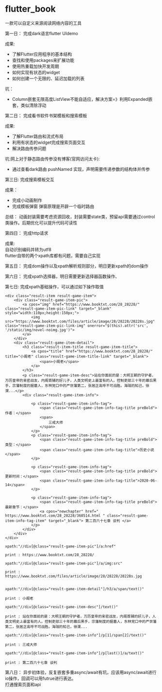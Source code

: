 # flutter_book
一款可以自定义来源阅读网络内容的工具

第一日：
完成dark语言flutter UIdemo

成果:
+ 了解Flutter应用程序的基本结构  
+ 查找和使用packages来扩展功能  
+ 使用热重载加快开发周期  
+ 如何实现有状态的widget  
+ 如何创建一个无限的、延迟加载的列表  

坑：
+ Column嵌套无限高度ListView不能自适应，解决方案=》利用Expanded嵌套，类似清除浮动

第二日：
完成看书软件书架模板和搜索模板

成果:
+ 了解Flutter路由和流式布局
+ 利用有状态的widget完成搜索页面交互
+ 解决路由传参问题

坑:网上对于静态路由传参没有博客(官网访问太卡):
+ 通过查看dark路由 pushNamed 实现，声明需要传递参数的结构体并传参

第三日:
完成搜索模板交互

成果：
+ 完成小动画制作
+ 完成模板弹窗 弹窗原理是开辟一个临时路由

总结：
    动画封装需要考虑资源回收，封装需要state类，预留api需要通过control类操作。后期优化可以提升代码可读性
    
第四日：
完成http请求

成果:  
    自动识别编码并转为utf8  
    flutter自带的两个xpath库都有问题，需要自己实现
    
第五日：
完成dom操作以及xpath解析规则部分，明日更新xpath的dom操作

第六日：
完成xpath选择器，明日需要更新选择器函数操作、

第七日:
完成xpath基础操作，可以通过如下操作取值  
  
```dom:  
<div class="result-item result-game-item">
    <div class="result-game-item-pic">
        <a cpos="img" href="https://www.booktxt.com/28_28228/" class="result-game-item-pic-link" target="_blank" style="width:110px;height:150px;">
            <img src="https://www.booktxt.com/files/article/image/28/28228/28228s.jpg" class="result-game-item-pic-link-img" onerror="$(this).attr('src', '/static/img/novel-noimg.jpg')">
        </a>
    </div>
    <div class="result-game-item-detail">
        <h3 class="result-item-title result-game-item-title">
            <a cpos="title" href="https://www.booktxt.com/28_28228/" title="小阁老" class="result-game-item-title-link" target="_blank">
                <span>小阁老</span>
            </a>
        </h3>
        <p class="result-game-item-desc">站在你面前的是：大明王朝的守护者，万历皇帝的亲密战友，内阁首辅的好儿子，人类文明史上最富有的人。控制吏部三十年的幕后黑手，宗藩制度的掘墓人，东林党口中的严世藩第二，张居正高呼不可战胜。海瑞的知己，徐渭...</p>
        <div class="result-game-item-info">

            <p class="result-game-item-info-tag">
                <span class="result-game-item-info-tag-title preBold">作者：</span>
                <span>
                    三戒大师
                </span>
            </p>
            <p class="result-game-item-info-tag">
                <span class="result-game-item-info-tag-title preBold">类型：</span>
                <span class="result-game-item-info-tag-title">历史小说</span>
            </p>

            <p class="result-game-item-info-tag">
                <span class="result-game-item-info-tag-title preBold">更新时间：</span>
                <span class="result-game-item-info-tag-title">2020-06-14</span>
            </p>

            <p class="result-game-item-info-tag">
                <span class="result-game-item-info-tag-title preBold">最新章节：</span>
                <a cpos="newchapter" href=" https://www.booktxt.com/28_28228/360514.html " class="result-game-item-info-tag-item" target="_blank"> 第二百六十七章 谈判 </a>
            </p>
        </div>
    </div>
</div>
```

```example1:
xpath:"//div[@class="result-game-item-pic"]/a:href"  
  
print : https://www.booktxt.com/28_28228/  

```

```example2:
xpath:"//div[@class="result-game-item-pic"]/a/img:src"  
  
print : https://www.booktxt.com/files/article/image/28/28228/28228s.jpg  
  
```  

```example3:
xpath:"//div[@class="result-game-item-detail"]/h3/a/span/text()"  

print : 小阁老

```

```example4:
xpath:"//div[@class="result-game-item-desc"]/text()"

print : 站在你面前的是：大明王朝的守护者，万历皇帝的亲密战友，内阁首辅的好儿子，人类文明史上最富有的人。控制吏部三十年的幕后黑手，宗藩制度的掘墓人，东林党口中的严世藩第二，张居正高呼不可战胜。海瑞的知己，徐渭...

```

```example5:
xpath:"//div[@class="result-game-item-info"]/p[1]/span[2]/text()"

print : 三戒大师

```

```example6:
xpath:"//div[@class="result-game-item-info"]/p[last()]/a/text()"

print : 第二百六十七章 谈判

```

第八日：
异步初体验，反复嵌套多重async/await有坑，应该用async/await进行io操作，回调可以用futrue进行表达。  
打通搜索页面和api